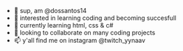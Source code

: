 - 👋 sup, am @dossantos14
- 👀 interested in learning coding and becoming succesfull
- 🌱 currently learning html, css & c#
- 💞️ looking to collaborate on many coding projects
- 📫 y'all find me on instagram @twitch_yynaav

<!---
dossantos14/dossantos14 is a ✨ special ✨ repository because its `README.md` (this file) appears on your GitHub profile.
You can click the Preview link to take a look at your changes.
--->
